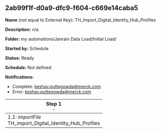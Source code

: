 ## 2ab99f1f-d0a9-dfc9-f604-c669e14caba5

**Name** (not equal to External Key)**:** TH_Import_Digital_Identity_Hub_Profiles

**Description:** n/a

**Folder:** my automations/Janrain Data Load/Initial Load/

**Started by:** Schedule

**Status:** Ready

**Schedule:** Not defined

**Notifications:**

* Complete: keshav.puttegowda@merck.com
* Error: keshav.puttegowda@merck.com

| Step 1<br>_<small>-</small>_ |
| --- |
| _1.1: importFile_<br>TH_import_Digital_Identity_Hub_Profiles |
